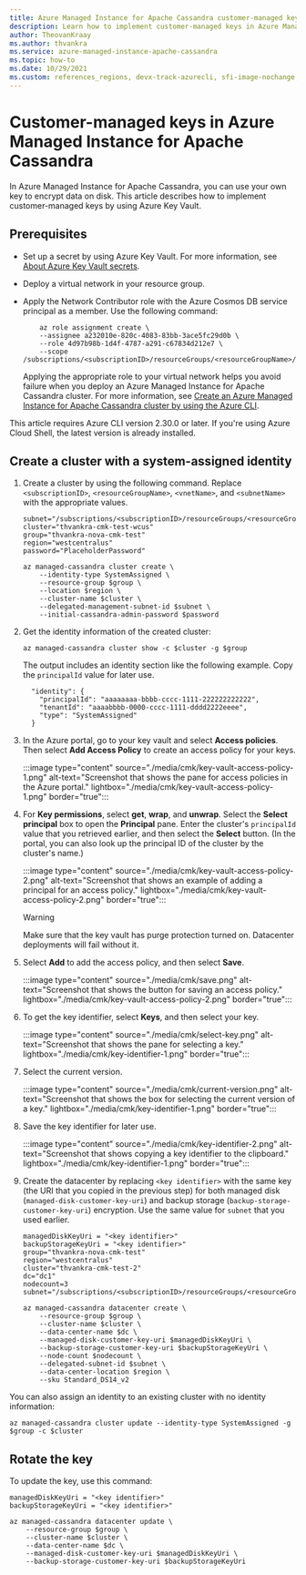```yaml
---
title: Azure Managed Instance for Apache Cassandra customer-managed keys
description: Learn how to implement customer-managed keys in Azure Managed Instance for Apache Cassandra by using Azure Key Vault.
author: TheovanKraay
ms.author: thvankra
ms.service: azure-managed-instance-apache-cassandra
ms.topic: how-to
ms.date: 10/29/2021
ms.custom: references_regions, devx-track-azurecli, sfi-image-nochange, sfi-ropc-blocked
---
```


# Customer-managed keys in Azure Managed Instance for Apache Cassandra

In Azure Managed Instance for Apache Cassandra, you can use your own key to encrypt data on disk. This article describes how to implement customer-managed keys by using Azure Key Vault.

## Prerequisites

- Set up a secret by using Azure Key Vault. For more information, see [About Azure Key Vault secrets](/azure/key-vault/secrets/about-secrets).
- Deploy a virtual network in your resource group.
- Apply the Network Contributor role with the Azure Cosmos DB service principal as a member. Use the following command:

  ```azurecli-interactive  
      az role assignment create \
      --assignee a232010e-820c-4083-83bb-3ace5fc29d0b \
      --role 4d97b98b-1d4f-4787-a291-c67834d212e7 \
      --scope /subscriptions/<subscriptionID>/resourceGroups/<resourceGroupName>/providers/Microsoft.Network/virtualNetworks/<vnetName>
  ```

  Applying the appropriate role to your virtual network helps you avoid failure when you deploy an Azure Managed Instance for Apache Cassandra cluster. For more information, see [Create an Azure Managed Instance for Apache Cassandra cluster by using the Azure CLI](create-cluster-cli.md).

This article requires Azure CLI version 2.30.0 or later. If you're using Azure Cloud Shell, the latest version is already installed.

## <a id="create-cluster"></a>Create a cluster with a system-assigned identity

1. Create a cluster by using the following command. Replace `<subscriptionID>`, `<resourceGroupName>`, `<vnetName>`, and `<subnetName>` with the appropriate values.

    ```azurecli-interactive
    subnet="/subscriptions/<subscriptionID>/resourceGroups/<resourceGroupName>/providers/Microsoft.Network/virtualNetworks/<vnetName>/subnets/<subnetName>"
    cluster="thvankra-cmk-test-wcus"
    group="thvankra-nova-cmk-test"
    region="westcentralus"
    password="PlaceholderPassword"
    
    az managed-cassandra cluster create \
        --identity-type SystemAssigned \
        --resource-group $group \
        --location $region \
        --cluster-name $cluster \
        --delegated-management-subnet-id $subnet \
        --initial-cassandra-admin-password $password
    ```

1. Get the identity information of the created cluster:

    ```azurecli-interactive
    az managed-cassandra cluster show -c $cluster -g $group
    ```

    The output includes an identity section like the following example. Copy the `principalId` value for later use.

    ```shell
      "identity": {
        "principalId": "aaaaaaaa-bbbb-cccc-1111-222222222222",
        "tenantId": "aaaabbbb-0000-cccc-1111-dddd2222eeee",
        "type": "SystemAssigned"
      }
    ```

1. In the Azure portal, go to your key vault and select **Access policies**. Then select **Add Access Policy** to create an access policy for your keys.

   :::image type="content" source="./media/cmk/key-vault-access-policy-1.png" alt-text="Screenshot that shows the pane for access policies in the Azure portal." lightbox="./media/cmk/key-vault-access-policy-1.png" border="true":::

1. For **Key permissions**, select **get**, **wrap**, and **unwrap**. Select the **Select principal** box to open the **Principal** pane. Enter the cluster's `principalId` value that you retrieved earlier, and then select the **Select** button. (In the portal, you can also look up the principal ID of the cluster by the cluster's name.)

   :::image type="content" source="./media/cmk/key-vault-access-policy-2.png" alt-text="Screenshot that shows an example of adding a principal for an access policy." lightbox="./media/cmk/key-vault-access-policy-2.png" border="true":::

   > [!WARNING]
   > Make sure that the key vault has purge protection turned on. Datacenter deployments will fail without it.

1. Select **Add** to add the access policy, and then select **Save**.

   :::image type="content" source="./media/cmk/save.png" alt-text="Screenshot that shows the button for saving an access policy." lightbox="./media/cmk/key-vault-access-policy-2.png" border="true":::

1. To get the key identifier, select **Keys**, and then select your key.

   :::image type="content" source="./media/cmk/select-key.png" alt-text="Screenshot that shows the pane for selecting a key." lightbox="./media/cmk/key-identifier-1.png" border="true":::

1. Select the current version.

   :::image type="content" source="./media/cmk/current-version.png" alt-text="Screenshot that shows the box for selecting the current version of a key." lightbox="./media/cmk/key-identifier-1.png" border="true":::

1. Save the key identifier for later use.

   :::image type="content" source="./media/cmk/key-identifier-2.png" alt-text="Screenshot that shows copying a key identifier to the clipboard." lightbox="./media/cmk/key-identifier-1.png" border="true":::

1. Create the datacenter by replacing `<key identifier>` with the same key (the URI that you copied in the previous step) for both managed disk (`managed-disk-customer-key-uri`) and backup storage (`backup-storage-customer-key-uri`) encryption. Use the same value for `subnet` that you used earlier.

    ```azurecli-interactive
    managedDiskKeyUri = "<key identifier>"
    backupStorageKeyUri = "<key identifier>"
    group="thvankra-nova-cmk-test"
    region="westcentralus"
    cluster="thvankra-cmk-test-2"
    dc="dc1"
    nodecount=3
    subnet="/subscriptions/<subscriptionID>/resourceGroups/<resourceGroupName>/providers/Microsoft.Network/virtualNetworks/<vnetName>/subnets/<subnetName>"
        
    az managed-cassandra datacenter create \
        --resource-group $group \
        --cluster-name $cluster \
        --data-center-name $dc \
        --managed-disk-customer-key-uri $managedDiskKeyUri \
        --backup-storage-customer-key-uri $backupStorageKeyUri \
        --node-count $nodecount \
        --delegated-subnet-id $subnet \
        --data-center-location $region \
        --sku Standard_DS14_v2
    ```

You can also assign an identity to an existing cluster with no identity information:

```azurecli-interactive
az managed-cassandra cluster update --identity-type SystemAssigned -g $group -c $cluster
```

## <a id="update-cluster"></a>Rotate the key

To update the key, use this command:

```azurecli-interactive
managedDiskKeyUri = "<key identifier>"
backupStorageKeyUri = "<key identifier>"
    
az managed-cassandra datacenter update \
    --resource-group $group \
    --cluster-name $cluster \ 
    --data-center-name $dc \
    --managed-disk-customer-key-uri $managedDiskKeyUri \
    --backup-storage-customer-key-uri $backupStorageKeyUri
```
